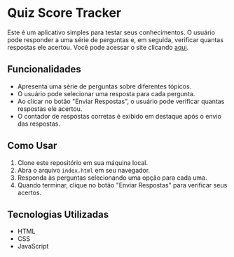 # Quiz Score Tracker

Este é um aplicativo simples para testar seus conhecimentos. O usuário pode responder a uma série de perguntas e, em seguida, verificar quantas respostas ele acertou.
Você pode acessar o site clicando <a href="https://layla-lima.github.io/quiz-score-tracker/" target="_blank">aqui</a>.
## Funcionalidades

- Apresenta uma série de perguntas sobre diferentes tópicos.
- O usuário pode selecionar uma resposta para cada pergunta.
- Ao clicar no botão "Enviar Respostas", o usuário pode verificar quantas respostas ele acertou.
- O contador de respostas corretas é exibido em destaque após o envio das respostas.

## Como Usar

1. Clone este repositório em sua máquina local.
2. Abra o arquivo `index.html` em seu navegador.
3. Responda às perguntas selecionando uma opção para cada uma.
4. Quando terminar, clique no botão "Enviar Respostas" para verificar seus acertos.

## Tecnologias Utilizadas

- HTML
- CSS
- JavaScript

